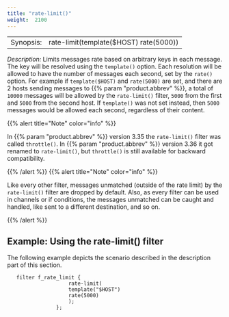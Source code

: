 ```yaml
---
title: "rate-limit()"
weight:  2100
---
```

<!-- DISCLAIMER: This file is based on the syslog-ng Open Source Edition documentation https://github.com/balabit/syslog-ng-ose-guides/commit/2f4a52ee61d1ea9ad27cb4f3168b95408fddfdf2 and is used under the terms of The syslog-ng Open Source Edition Documentation License. The file has been modified by Axoflow. -->

|           |                                        |
| --------- | -------------------------------------- |
| Synopsis: | rate-limit(template($HOST) rate(5000)) |

*Description:* Limits messages rate based on arbitrary keys in each message. The key will be resolved using the `template()` option. Each resolution will be allowed to have the number of messages each second, set by the `rate()` option. For example if `template($HOST)` and `rate(5000)` are set, and there are 2 hosts sending messages to {{% param "product.abbrev" %}}, a total of `10000` messages will be allowed by the `rate-limit()` filter, `5000` from the first and `5000` from the second host. If `template()` was not set instead, then `5000` messages would be allowed each second, regardless of their content.

{{% alert title="Note" color="info" %}}

In {{% param "product.abbrev" %}} version 3.35 the `rate-limit()` filter was called `throttle()`. In {{% param "product.abbrev" %}} version 3.36 it got renamed to `rate-limit()`, but `throttle()` is still available for backward compatibility.

{{% /alert %}} {{% alert title="Note" color="info" %}}

Like every other filter, messages unmatched (outside of the rate limit) by the `rate-limit()` filter are dropped by default. Also, as every filter can be used in channels or if conditions, the messages unmatched can be caught and handled, like sent to a different destination, and so on.

{{% /alert %}}


## Example: Using the rate-limit() filter

The following example depicts the scenario described in the description part of this section.

```shell
   filter f_rate_limit {
                    rate-limit(
                    template("$HOST")
                    rate(5000)
                    );
                };
```

